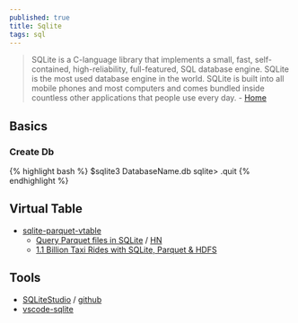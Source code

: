 ```yaml
---
published: true
title: Sqlite
tags: sql
---
```

> SQLite is a C-language library that implements a small, fast, self-contained, high-reliability, full-featured, SQL database engine. SQLite is the most used database engine in the world. SQLite is built into all mobile phones and most computers and comes bundled inside countless other applications that people use every day. - [Home](https://sqlite.org/index.html)

## Basics

### Create Db
{% highlight bash %}
$sqlite3 DatabaseName.db
sqlite> .quit
{% endhighlight %}


## Virtual Table
- [sqlite-parquet-vtable](https://github.com/cldellow/sqlite-parquet-vtable)
	- [Query Parquet files in SQLite](https://cldellow.com/2018/06/22/sqlite-parquet-vtable.html) / [HN](https://news.ycombinator.com/item?id=17383364)
    - [1.1 Billion Taxi Rides with SQLite, Parquet & HDFS](https://tech.marksblogg.com/billion-nyc-taxi-rides-sqlite-parquet-hdfs.html)
    
## Tools
- [SQLiteStudio](https://sqlitestudio.pl/) / [github](https://github.com/pawelsalawa/sqlitestudio)
- [vscode-sqlite](https://marketplace.visualstudio.com/items?itemName=alexcvzz.vscode-sqlite)
